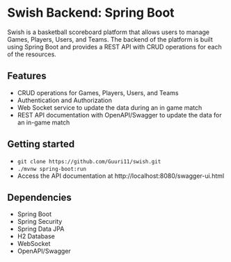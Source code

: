 # Swish Backend: Spring Boot

Swish is a basketball scoreboard platform that allows users to manage Games, Players, Users, and
Teams. The backend of the platform is built using Spring Boot and provides a REST API with CRUD
operations for each of the resources.

## Features

- CRUD operations for Games, Players, Users, and Teams
- Authentication and Authorization
- Web Socket service to update the data during an in game match
- REST API documentation with OpenAPI/Swagger to update the data for an in-game match

## Getting started

- ```git clone https://github.com/Guuri11/swish.git```
- ```./mvnw spring-boot:run```
- Access the API documentation at http://localhost:8080/swagger-ui.html

## Dependencies

- Spring Boot
- Spring Security
- Spring Data JPA
- H2 Database
- WebSocket
- OpenAPI/Swagger